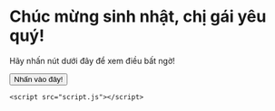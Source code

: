 <!DOCTYPE html>
<html lang="en">
<head>
    <meta charset="UTF-8">
    <meta name="viewport" content="width=device-width, initial-scale=1.0">
    <title>Happy Birthday!</title>
    <link rel="stylesheet" href="style.css">
</head>
<body>
    <div class="container">
        <h1>Chúc mừng sinh nhật, chị gái yêu quý!</h1>
        <p id="message">Hãy nhấn nút dưới đây để xem điều bất ngờ!</p>
        <button onclick="showMessage()">Nhấn vào đây!</button>
    </div>

    <script src="script.js"></script>
</body>
</html>
